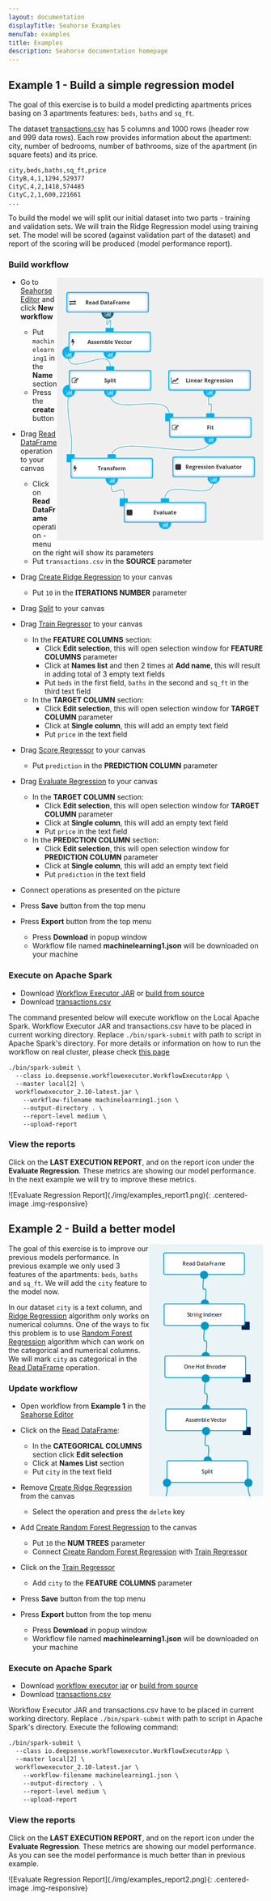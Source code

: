 ```yaml
---
layout: documentation
displayTitle: Seahorse Examples
menuTab: examples
title: Examples
description: Seahorse documentation homepage
---
```


## Example 1 - Build a simple regression model

The goal of this exercise is to build a model predicting apartments prices
basing on 3 apartments features:
<code>beds</code>, <code>baths</code> and <code>sq_ft</code>.

The dataset [transactions.csv](/_static/transactions.csv) has 5 columns and 1000 rows
(header row and 999 data rows).
Each row provides information about the apartment:
city, number of bedrooms, number of bathrooms, size of the apartment (in square feets) and its price.

    city,beds,baths,sq_ft,price
    CityB,4,1,1294,529377
    CityC,4,2,1418,574485
    CityC,2,1,600,221661
    ...

To build the model we will split our initial dataset
into two parts - training and validation sets. We will train the
Ridge Regression model using training set.
The model will be scored (against validation part of the dataset) and report of
the scoring will be produced (model performance report).

### Build workflow

<img class="img-responsive" style="float:right" src="./img/examples_workflow1.png" />

* Go to <a target="_blank" href="{{ site.SEAHORSE_EDITOR_ADDRESS }}">Seahorse Editor</a> and click **New workflow**
  * Put <code>machinelearning1</code> in the **Name** section
  * Press the **create** button

* Drag [Read DataFrame](operations/read_dataframe.html) operation
  to your canvas
  * Click on **Read DataFrame** operation - menu on the right will show its parameters
  * Put <code>transactions.csv</code> in the **SOURCE** parameter
* Drag [Create Ridge Regression](operations/create_ridge_regression.html) to your canvas
  * Put <code>10</code> in the **ITERATIONS NUMBER** parameter
* Drag [Split](operations/split.html) to your canvas
* Drag [Train Regressor](operations/train_regressor.html) to your canvas
  * In the **FEATURE COLUMNS** section:
    * Click **Edit selection**, this will open selection window for **FEATURE COLUMNS** parameter
    * Click at **Names list** and then 2 times at **Add name**, this will result in adding total of 3 empty text fields
    * Put <code>beds</code> in the first field, <code>baths</code> in the second and <code>sq_ft</code> in the third text field
  * In the **TARGET COLUMN** section:
    * Click **Edit selection**, this will open selection window for **TARGET COLUMN** parameter
    * Click at **Single column**, this will add an empty text field
    * Put <code>price</code> in the text field
* Drag [Score Regressor](operations/score_regressor.html) to your canvas
  * Put <code>prediction</code> in the **PREDICTION COLUMN** parameter
* Drag [Evaluate Regression](operations/evaluate_regression.html) to your canvas
  * In the **TARGET COLUMN** section:
    * Click **Edit selection**, this will open selection window for **TARGET COLUMN** parameter
    * Click at **Single column**, this will add an empty text field
    * Put <code>price</code> in the text field
  * In the **PREDICTION COLUMN** section:
    * Click **Edit selection**, this will open selection window for **PREDICTION COLUMN** parameter
    * Click at **Single column**, this will add an empty text field
    * Put <code>prediction</code> in the text field
* Connect operations as presented on the picture

* Press **Save** button from the top menu
* Press **Export** button from the top menu
    * Press **Download** in popup window
    * Workflow file named **machinelearning1.json** will be downloaded on your machine

### Execute on Apache Spark

* Download [Workflow Executor JAR](/downloads.html)
or [build from source]({{site.WORKFLOW_EXECUTOR_DOC_LINK}}#building-workflow-executor}})
* Download [transactions.csv](/_static/transactions.csv)

The command presented below will execute workflow on the Local Apache Spark.
Workflow Executor JAR and transactions.csv have to be placed in current working directory.
Replace `./bin/spark-submit` with path to script in Apache Spark's directory.
For more details or information on how to run the workflow on real cluster, please check
[this page](workflowexecutor.html#how-to-run-workflow-executor)

    ./bin/spark-submit \
      --class io.deepsense.workflowexecutor.WorkflowExecutorApp \
      --master local[2] \
      workflowexecutor_2.10-latest.jar \
        --workflow-filename machinelearning1.json \
        --output-directory . \
        --report-level medium \
        --upload-report

### View the reports

Click on the **LAST EXECUTION REPORT**, and on the report icon under the
**Evaluate Regression**. These metrics are showing our model performance.
In the next example we will try to improve these metrics.

<div class="centered-container" markdown="1">
  ![Evaluate Regression Report](./img/examples_report1.png){: .centered-image .img-responsive}
</div>

## Example 2 - Build a better model

<img class="img-responsive" style="float:right" src="./img/examples_workflow2.png" />

The goal of this exercise is to improve our previous models performance.
In previous example we only used 3 features of the apartments:
<code>beds</code>, <code>baths</code> and <code>sq_ft</code>.
We will add the <code>city</code> feature to the model now.

In our dataset <code>city</code> is a text column,
and [Ridge Regression](operations/create_ridge_regression.html)
algorithm only works on numerical columns.
One of the ways to fix this problem is to use
[Random Forest Regression](operations/create_random_forest_regression.html)
algorithm which can work on the categorical and
numerical columns. We will mark <code>city</code> as categorical in the [Read DataFrame](operations/read_dataframe.html) operation.

### Update workflow

* Open workflow from **Example 1** in the <a target="_blank" href="{{ site.SEAHORSE_EDITOR_ADDRESS }}">Seahorse Editor</a>
* Click on the [Read DataFrame](operations/read_dataframe.html):
  * In the **CATEGORICAL COLUMNS** section click **Edit selection**
  * Click at **Names List** section
  * Put <code>city</code> in the text field
* Remove [Create Ridge Regression](operations/create_ridge_regression.html) from the canvas
  * Select the operation and press the <code>delete</code> key
* Add [Create Random Forest Regression](operations/create_ridge_regression.html) to the canvas
  * Put <code>10</code> the **NUM TREES** parameter
  * Connect [Create Random Forest Regression](operations/create_ridge_regression.html)
  with [Train Regressor](operations/train_regressor.html)
* Click on the [Train Regressor](operations/train_regressor.html)
  * Add <code>city</code> to the **FEATURE COLUMNS** parameter

* Press **Save** button from the top menu
* Press **Export** button from the top menu
  * Press **Download** in popup window
  * Workflow file named **machinelearning1.json** will be downloaded on your machine

<div style="clear:both" />

### Execute on Apache Spark

* Download [workflow executor jar](/downloads.html)
or [build from source]({{workflowexecutor.html#building-workflow-executor}})
* Download [transactions.csv](/_static/transactions.csv)

Workflow Executor JAR and transactions.csv have to be placed in current working directory.
Replace `./bin/spark-submit` with path to script in Apache Spark's directory.
Execute the following command:

    ./bin/spark-submit \
      --class io.deepsense.workflowexecutor.WorkflowExecutorApp \
      --master local[2] \
      workflowexecutor_2.10-latest.jar \
        --workflow-filename machinelearning1.json \
        --output-directory . \
        --report-level medium \
        --upload-report

### View the reports

Click on the **LAST EXECUTION REPORT**, and on the report icon under the
**Evaluate Regression**. These metrics are showing our model performance.
As you can see the model performance is much better than in previous example.

<div class="centered-container" markdown="1">
  ![Evaluate Regression Report](./img/examples_report2.png){: .centered-image .img-responsive}
</div>
